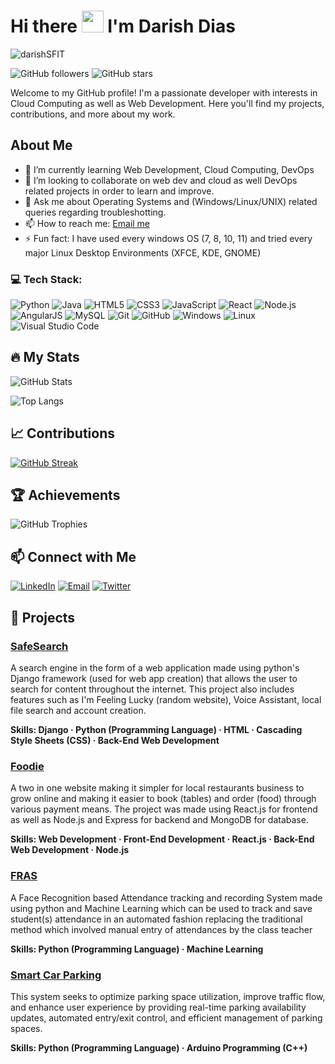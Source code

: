 # Hi there <img src="https://media.giphy.com/media/hvRJCLFzcasrR4ia7z/giphy.gif" width="35px" height="35px"> I'm Darish Dias

<p align="left"> <img src="https://komarev.com/ghpvc/?username=darishSFIT&label=Profile%20views&color=0e75b6&style=flat" alt="darishSFIT" /> </p>

 ![GitHub followers](https://img.shields.io/github/followers/darishSFIT?style=social) ![GitHub stars](https://img.shields.io/github/stars/darishSFIT?style=social)

Welcome to my GitHub profile! I'm a passionate developer with interests in Cloud Computing as well as Web Development. Here you'll find my projects, contributions, and more about my work.

## About Me

- 🌱 I’m currently learning Web Development, Cloud Computing, DevOps
- 👯 I’m looking to collaborate on web dev and cloud as well DevOps related projects in order to learn and improve.
- 💬 Ask me about Operating Systems and (Windows/Linux/UNIX) related queries regarding troubleshotting.
- 📫 How to reach me: [Email me](mailto:darishdias30@gmail.com)
- ⚡ Fun fact: I have used every windows OS (7, 8, 10, 11) and tried every major Linux Desktop Environments (XFCE, KDE, GNOME)

### 💻 Tech Stack:
![Python](https://img.shields.io/badge/Python-FFD43B?style=for-the-badge&logo=python&logoColor=blue) 
![Java](https://img.shields.io/badge/Java-ED8B00?style=for-the-badge&logo=java&logoColor=white) 
![HTML5](https://img.shields.io/badge/HTML5-E34F26?style=for-the-badge&logo=html5&logoColor=white) 
![CSS3](https://img.shields.io/badge/CSS3-1572B6?style=for-the-badge&logo=css3&logoColor=white) 
![JavaScript](https://img.shields.io/badge/JavaScript-F7DF1E?style=for-the-badge&logo=javascript&logoColor=black) 
![React](https://img.shields.io/badge/React-61DAFB?style=for-the-badge&logo=react&logoColor=black) 
![Node.js](https://img.shields.io/badge/Node.js-339933?style=for-the-badge&logo=nodedotjs&logoColor=white) 
![AngularJS](https://img.shields.io/badge/AngularJS-E23237?style=for-the-badge&logo=angularjs&logoColor=white)
![MySQL](https://img.shields.io/badge/MySQL-4479A1?style=for-the-badge&logo=mysql&logoColor=white) 
![Git](https://img.shields.io/badge/Git-F05032?style=for-the-badge&logo=git&logoColor=white) 
![GitHub](https://img.shields.io/badge/GitHub-282e42?style=for-the-badge&logo=github&logoColor=white) 
![Windows](https://img.shields.io/badge/Windows-0078D6?style=for-the-badge&logo=windows&logoColor=white)
![Linux](https://img.shields.io/badge/Linux-FCC624?style=for-the-badge&logo=linux&logoColor=black) 
![Visual Studio Code](https://img.shields.io/badge/Visual%20Studio%20Code-0078D4?style=for-the-badge&logo=visualstudiocode&logoColor=white)

## 🔥 My Stats

![GitHub Stats](https://github-readme-stats.vercel.app/api?username=darishSFIT&show_icons=true&hide_border=true&theme=radical)

![Top Langs](https://github-readme-stats.vercel.app/api/top-langs/?username=darishSFIT&layout=compact&hide_border=true&theme=radical)

## 📈 Contributions

[![GitHub Streak](https://github-readme-streak-stats.herokuapp.com/?user=darishSFIT&theme=radical)](https://git.io/streak-stats)

## 🏆 Achievements

![GitHub Trophies](https://github-profile-trophy.vercel.app/?username=darishSFIT&theme=radical)

## 📫 Connect with Me

[![LinkedIn](https://img.shields.io/badge/-LinkedIn-0077B5?style=flat&logo=linkedin)](https://www.linkedin.com/in/darishdias)
[![Email](https://img.shields.io/badge/-Email-D14836?style=flat&logo=gmail&logoColor=white)](mailto:darishdias30@gmail.com)
[![Twitter](https://img.shields.io/badge/-X.com-13151c?style=flat&logo=X&logoColor=white)](https://x.com/DarishDias)

## 💼 Projects

### [SafeSearch](https://github.com/darishSFIT/SafeSearch)
A search engine in the form of a web application made using python's Django framework (used for web app creation) that allows the user to search for content throughout the internet. This project also includes features such as I'm Feeling Lucky (random website), Voice Assistant, local file search and account creation. 

**Skills: Django · Python (Programming Language) · HTML · Cascading Style Sheets (CSS) · Back-End Web Development**

### [Foodie](https://github.com/darishSFIT/Foodie)
A two in one website making it simpler for local restaurants business to grow online and making it easier to book (tables) and order (food) through various payment means. The project was made using React.js for frontend as well as Node.js and Express for backend and MongoDB for database.

**Skills: Web Development · Front-End Development · React.js · Back-End Web Development · Node.js**

### [FRAS](https://github.com/darishSFIT/FRAS)
A Face Recognition based Attendance tracking and recording System made using python and Machine Learning which can be used to track and save student(s) attendance in an automated fashion replacing the traditional method which involved manual entry of attendances by the class teacher

**Skills: Python (Programming Language) · Machine Learning**

### [Smart Car Parking](https://github.com/darishSFIT/SmartCarParking)
This system seeks to optimize parking space utilization, improve traffic flow, and enhance user experience by providing real-time parking availability updates, automated entry/exit control, and efficient management of parking spaces.

**Skills: Python (Programming Language) · Arduino Programming (C++)**
